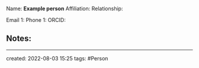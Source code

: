 Name: **Example person**
Affiliation: 
Relationship: 

Email 1: 
Phone 1:
ORCID:

## Notes:



---
created: 2022-08-03 15:25
tags: #Person